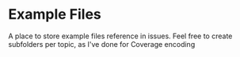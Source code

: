 # Example Files

A place to store example files reference in issues. Feel free to create subfolders per topic, as I've done for Coverage encoding
